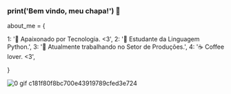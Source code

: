 ### print('Bem vindo, meu chapa!') 👋

about_me = {

1: '🥰 Apaixonado por Tecnologia. <3',
2: '🐍 Estudante da Linguagem Python.',
3: '💪 Atualmente trabalhando no Setor de Produções.',
4: '☕ Coffee lover. <3',

}

![0 gif c181f80f8bc700e43919789cfed3e724](https://github.com/ferreiravict0r/ferreiravict0r/assets/145945396/fad12155-9c5a-447d-867f-a7a6ba77d007)
